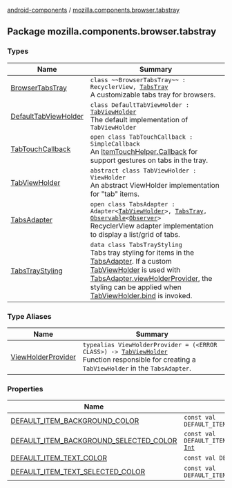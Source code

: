 [android-components](../index.md) / [mozilla.components.browser.tabstray](./index.md)

## Package mozilla.components.browser.tabstray

### Types

| Name | Summary |
|---|---|
| [BrowserTabsTray](-browser-tabs-tray/index.md) | `class ~~BrowserTabsTray~~ : RecyclerView, `[`TabsTray`](../mozilla.components.concept.tabstray/-tabs-tray/index.md)<br>A customizable tabs tray for browsers. |
| [DefaultTabViewHolder](-default-tab-view-holder/index.md) | `class DefaultTabViewHolder : `[`TabViewHolder`](-tab-view-holder/index.md)<br>The default implementation of `TabViewHolder` |
| [TabTouchCallback](-tab-touch-callback/index.md) | `open class TabTouchCallback : SimpleCallback`<br>An [ItemTouchHelper.Callback](#) for support gestures on tabs in the tray. |
| [TabViewHolder](-tab-view-holder/index.md) | `abstract class TabViewHolder : ViewHolder`<br>An abstract ViewHolder implementation for "tab" items. |
| [TabsAdapter](-tabs-adapter/index.md) | `open class TabsAdapter : Adapter<`[`TabViewHolder`](-tab-view-holder/index.md)`>, `[`TabsTray`](../mozilla.components.concept.tabstray/-tabs-tray/index.md)`, `[`Observable`](../mozilla.components.support.base.observer/-observable/index.md)`<`[`Observer`](../mozilla.components.concept.tabstray/-tabs-tray/-observer/index.md)`>`<br>RecyclerView adapter implementation to display a list/grid of tabs. |
| [TabsTrayStyling](-tabs-tray-styling/index.md) | `data class TabsTrayStyling`<br>Tabs tray styling for items in the [TabsAdapter](-tabs-adapter/index.md). If a custom [TabViewHolder](-tab-view-holder/index.md) is used with [TabsAdapter.viewHolderProvider](#), the styling can be applied when [TabViewHolder.bind](-tab-view-holder/bind.md) is invoked. |

### Type Aliases

| Name | Summary |
|---|---|
| [ViewHolderProvider](-view-holder-provider.md) | `typealias ViewHolderProvider = (<ERROR CLASS>) -> `[`TabViewHolder`](-tab-view-holder/index.md)<br>Function responsible for creating a `TabViewHolder` in the `TabsAdapter`. |

### Properties

| Name | Summary |
|---|---|
| [DEFAULT_ITEM_BACKGROUND_COLOR](-d-e-f-a-u-l-t_-i-t-e-m_-b-a-c-k-g-r-o-u-n-d_-c-o-l-o-r.md) | `const val DEFAULT_ITEM_BACKGROUND_COLOR: `[`Int`](https://kotlinlang.org/api/latest/jvm/stdlib/kotlin/-int/index.html) |
| [DEFAULT_ITEM_BACKGROUND_SELECTED_COLOR](-d-e-f-a-u-l-t_-i-t-e-m_-b-a-c-k-g-r-o-u-n-d_-s-e-l-e-c-t-e-d_-c-o-l-o-r.md) | `const val DEFAULT_ITEM_BACKGROUND_SELECTED_COLOR: `[`Int`](https://kotlinlang.org/api/latest/jvm/stdlib/kotlin/-int/index.html) |
| [DEFAULT_ITEM_TEXT_COLOR](-d-e-f-a-u-l-t_-i-t-e-m_-t-e-x-t_-c-o-l-o-r.md) | `const val DEFAULT_ITEM_TEXT_COLOR: `[`Int`](https://kotlinlang.org/api/latest/jvm/stdlib/kotlin/-int/index.html) |
| [DEFAULT_ITEM_TEXT_SELECTED_COLOR](-d-e-f-a-u-l-t_-i-t-e-m_-t-e-x-t_-s-e-l-e-c-t-e-d_-c-o-l-o-r.md) | `const val DEFAULT_ITEM_TEXT_SELECTED_COLOR: `[`Int`](https://kotlinlang.org/api/latest/jvm/stdlib/kotlin/-int/index.html) |
